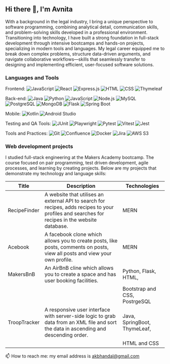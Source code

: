 ## Hi there 👋, I'm Avnita

With a background in the legal industry, I bring a unique perspective to software programming, combining analytical detail, communication skills, and problem-solving skills developed in a professional environment. Transitioning into technology, I have built a strong foundation in full-stack development through intensive bootcamps and hands-on projects, specializing in modern tools and languages. My legal career equipped me to break down complex problems, structure data-driven arguments, and navigate collaborative workflows—skills that seamlessly transfer to designing and implementing efficient, user-focused software solutions.

<!--### What I am currently working on:
What I am currently working on:
-	Health Tracker Project
-	Keeping my skills sharp – reading … and studying ….

-->
### Languages and Tools

Frontend: ![JavaScript](https://img.icons8.com/color/48/000000/javascript--v1.png)  ![React](https://img.icons8.com/color/48/000000/react-native.png)  ![Express.js](https://img.icons8.com/ios/50/000000/express-js.png) ![HTML](https://img.icons8.com/color/48/000000/html-5.png) ![CSS](https://img.icons8.com/color/48/000000/css3.png) ![Thymeleaf](https://img.icons8.com/color/48/000000/thymeleaf.png) 

Back-end: ![Java](https://img.icons8.com/color/48/000000/java-coffee-cup-logo.png)  ![Python](https://img.icons8.com/color/48/000000/python.png) ![JavaScript](https://img.icons8.com/color/48/000000/javascript--v1.png) ![Node.js](https://img.icons8.com/color/48/000000/nodejs.png) ![MySQL](https://img.icons8.com/ios-filled/50/000000/mysql-logo.png) ![PostgreSQL](https://img.icons8.com/color/48/000000/postgreesql.png) ![MongoDB](https://img.icons8.com/color/48/000000/mongodb.png) ![Flask](https://img.icons8.com/ios/50/000000/flask.png) ![Spring Boot](https://img.icons8.com/color/48/000000/spring-logo.png)

Mobile: ![Kotlin](https://img.icons8.com/color/48/000000/kotlin.png) ![Android Studio](https://img.icons8.com/color/48/000000/android-studio--v2.png) 

Testing and QA Tools: ![JUnit](https://img.icons8.com/external-flatart-icons-outline-flatarticons/64/000000/external-test-mobile-app-development-flatart-icons-outline-flatarticons.png) ![Playwright](https://img.icons8.com/color/48/000000/code.png) ![Pytest](https://img.icons8.com/color/48/000000/python.png) ![Vitest](https://img.icons8.com/color/48/000000/code.png) ![Jest](https://img.icons8.com/color/48/000000/jest.png) 

Tools and Practices: ![Git](https://img.icons8.com/color/48/000000/git.png) ![Confluence](https://img.icons8.com/color/48/000000/confluence.png) 
![Docker](https://img.icons8.com/color/48/000000/docker.png) ![Jira](https://img.icons8.com/color/48/000000/jira.png)
![AWS S3](https://img.icons8.com/color/48/000000/amazon-web-services.png) 

### Web development projects
I studied full-stack engineering at the Makers Academy bootcamp. The course focused on pair programming, test driven development, agile processes, and learning by creating projects. Below are my projects that demonstrate my technology and language skills:


| Title	        | Description	                                                                                                                                      | Technologies                  |
| ------------- | --------------------------------------------------------------------------------------------------------------------------------------------------|-------------------------------|
| RecipeFinder	| A website that utilises an external API to search for recipes, adds recipes to your profiles and searches for recipes in the website database.    | MERN                          |
|	Acebook	      | A facebook clone which allows you to create posts, like posts, comments on posts, view all posts and view your own profile.	                      | MERN                          |
| MakersBnB	    | An AirBnB cline which allows you to create a space and has user booking facilities.	                                                              | Python, Flask, HTML,          |
|               |                                                                                                                                                   | Bootstrap and CSS, PostrgeSQL |
| TroopTracker  |	A responsive user interface with server-side logic to grab data from an XML file and sort the data in ascending and descending order.	            | Java, SpringBoot, ThymeLeaf,  |
|               |                                                                                                                                                   | HTML and CSS                  |

📫 How to reach me: my email address is akbhandal@gmail.com
<!--
**NeetKB/NeetKB** is a ✨ _special_ ✨ repository because its `README.md` (this file) appears on your GitHub profile.

Here are some ideas to get you started:

- 🔭 I’m currently working on ...

- 👯 I’m looking to collaborate on ...
- 🤔 I’m looking for help with ...
- 💬 Ask me about ...
- 📫 How to reach me: ...
- 😄 Pronouns: ...
- ⚡ Fun fact: ...
-->
